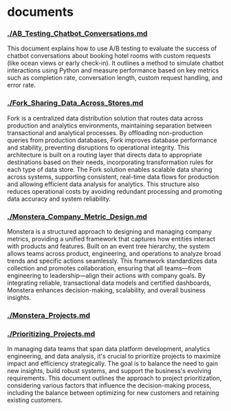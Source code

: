 # documents

### [./AB_Testing_Chatbot_Conversations.md](./AB_Testing_Chatbot_Conversations.md)

This document explains how to use A/B testing to evaluate the success of chatbot conversations about booking hotel rooms with custom requests (like ocean views or early check-in). It outlines a method to simulate chatbot interactions using Python and measure performance based on key metrics such as completion rate, conversation length, custom request handling, and error rate.

###  [./Fork_Sharing_Data_Across_Stores.md](./Fork_Sharing_Data_Across_Stores.md)

Fork is a centralized data distribution solution that routes data across production and analytics environments, maintaining separation between transactional and analytical processes. By offloading non-production queries from production databases, Fork improves database performance and stability, preventing disruptions to operational integrity. This architecture is built on a routing layer that directs data to appropriate destinations based on their needs, incorporating transformation rules for each type of data store. The Fork solution enables scalable data sharing across systems, supporting consistent, real-time data flows for production and allowing efficient data analysis for analytics. This structure also reduces operational costs by avoiding redundant processing and promoting data accuracy and system reliability.

### [./Monstera_Company_Metric_Design.md](./Monstera_Company_Metric_Design.md)

Monstera is a structured approach to designing and managing company metrics, providing a unified framework that captures how entities interact with products and features. Built on an event tree hierarchy, the system allows teams across product, engineering, and operations to analyze broad trends and specific actions seamlessly. This framework standardizes data collection and promotes collaboration, ensuring that all teams—from engineering to leadership—align their actions with company goals. By integrating reliable, transactional data models and certified dashboards, Monstera enhances decision-making, scalability, and overall business insights.

### [./Monstera_Projects.md](./Monstera_Projects.md)

### [./Prioritizing_Projects.md](./Prioritizing_Projects.md)

In managing data teams that span data platform development, analytics engineering, and data analysis, it's crucial to prioritize projects to maximize impact and efficiency strategically. The goal is to balance the need to gain new insights, build robust systems, and support the business's evolving requirements. This document outlines the approach to project prioritization, considering various factors that influence the decision-making process, including the balance between optimizing for new customers and retaining existing customers.
